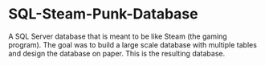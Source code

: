 # SQL-Steam-Punk-Database
A SQL Server database that is meant to be like Steam (the gaming program). The goal was to build a large scale database with multiple tables and design the database on paper. This is the resulting database.
